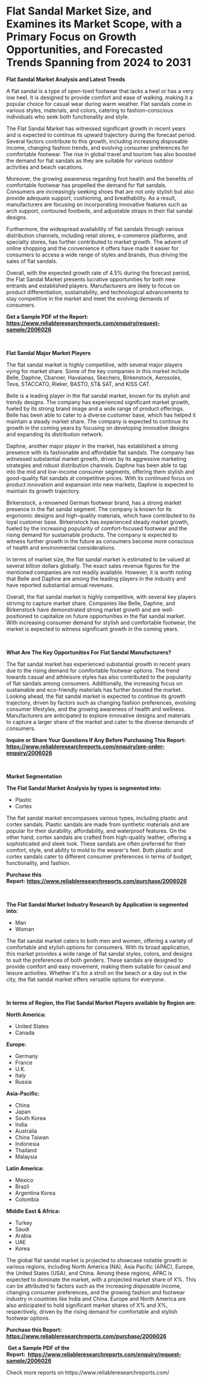 <p><h1>Flat Sandal Market Size, and Examines its Market Scope, with a Primary Focus on Growth Opportunities, and Forecasted Trends Spanning from 2024 to 2031</h1></p><p><strong>Flat Sandal Market Analysis and Latest Trends</strong></p>
<p><p>A flat sandal is a type of open-toed footwear that lacks a heel or has a very low heel. It is designed to provide comfort and ease of walking, making it a popular choice for casual wear during warm weather. Flat sandals come in various styles, materials, and colors, catering to fashion-conscious individuals who seek both functionality and style.</p><p>The Flat Sandal Market has witnessed significant growth in recent years and is expected to continue its upward trajectory during the forecast period. Several factors contribute to this growth, including increasing disposable income, changing fashion trends, and evolving consumer preferences for comfortable footwear. The rise in global travel and tourism has also boosted the demand for flat sandals as they are suitable for various outdoor activities and beach vacations.</p><p>Moreover, the growing awareness regarding foot health and the benefits of comfortable footwear has propelled the demand for flat sandals. Consumers are increasingly seeking shoes that are not only stylish but also provide adequate support, cushioning, and breathability. As a result, manufacturers are focusing on incorporating innovative features such as arch support, contoured footbeds, and adjustable straps in their flat sandal designs.</p><p>Furthermore, the widespread availability of flat sandals through various distribution channels, including retail stores, e-commerce platforms, and specialty stores, has further contributed to market growth. The advent of online shopping and the convenience it offers have made it easier for consumers to access a wide range of styles and brands, thus driving the sales of flat sandals.</p><p>Overall, with the expected growth rate of 4.5% during the forecast period, the Flat Sandal Market presents lucrative opportunities for both new entrants and established players. Manufacturers are likely to focus on product differentiation, sustainability, and technological advancements to stay competitive in the market and meet the evolving demands of consumers.</p></p>
<p><strong>Get a Sample PDF of the Report:&nbsp; <a href="https://www.reliableresearchreports.com/enquiry/request-sample/2006026">https://www.reliableresearchreports.com/enquiry/request-sample/2006026</a></strong></p>
<p>&nbsp;</p>
<p><strong>Flat Sandal Major Market Players</strong></p>
<p><p>The flat sandal market is highly competitive, with several major players vying for market share. Some of the key companies in this market include Belle, Daphne, Cbanner, Havaianas, Skechers, Birkenstock, Aerosoles, Teva, STACCATO, Rieker, BASTO, ST& SAT, and KISS CAT.</p><p>Belle is a leading player in the flat sandal market, known for its stylish and trendy designs. The company has experienced significant market growth, fueled by its strong brand image and a wide range of product offerings. Belle has been able to cater to a diverse customer base, which has helped it maintain a steady market share. The company is expected to continue its growth in the coming years by focusing on developing innovative designs and expanding its distribution network.</p><p>Daphne, another major player in the market, has established a strong presence with its fashionable and affordable flat sandals. The company has witnessed substantial market growth, driven by its aggressive marketing strategies and robust distribution channels. Daphne has been able to tap into the mid and low-income consumer segments, offering them stylish and good-quality flat sandals at competitive prices. With its continued focus on product innovation and expansion into new markets, Daphne is expected to maintain its growth trajectory.</p><p>Birkenstock, a renowned German footwear brand, has a strong market presence in the flat sandal segment. The company is known for its ergonomic designs and high-quality materials, which have contributed to its loyal customer base. Birkenstock has experienced steady market growth, fueled by the increasing popularity of comfort-focused footwear and the rising demand for sustainable products. The company is expected to witness further growth in the future as consumers become more conscious of health and environmental considerations.</p><p>In terms of market size, the flat sandal market is estimated to be valued at several billion dollars globally. The exact sales revenue figures for the mentioned companies are not readily available. However, it is worth noting that Belle and Daphne are among the leading players in the industry and have reported substantial annual revenues.</p><p>Overall, the flat sandal market is highly competitive, with several key players striving to capture market share. Companies like Belle, Daphne, and Birkenstock have demonstrated strong market growth and are well-positioned to capitalize on future opportunities in the flat sandal market. With increasing consumer demand for stylish and comfortable footwear, the market is expected to witness significant growth in the coming years.</p></p>
<p>&nbsp;</p>
<p><strong>What Are The Key Opportunities For Flat Sandal Manufacturers?</strong></p>
<p><p>The flat sandal market has experienced substantial growth in recent years due to the rising demand for comfortable footwear options. The trend towards casual and athleisure styles has also contributed to the popularity of flat sandals among consumers. Additionally, the increasing focus on sustainable and eco-friendly materials has further boosted the market. Looking ahead, the flat sandal market is expected to continue its growth trajectory, driven by factors such as changing fashion preferences, evolving consumer lifestyles, and the growing awareness of health and wellness. Manufacturers are anticipated to explore innovative designs and materials to capture a larger share of the market and cater to the diverse demands of consumers.</p></p>
<p><strong>Inquire or Share Your Questions If Any Before Purchasing This Report: <a href="https://www.reliableresearchreports.com/enquiry/pre-order-enquiry/2006026">https://www.reliableresearchreports.com/enquiry/pre-order-enquiry/2006026</a></strong></p>
<p>&nbsp;</p>
<p><strong>Market Segmentation</strong></p>
<p><strong>The Flat Sandal Market Analysis by types is segmented into:</strong></p>
<p><ul><li>Plastic</li><li>Cortex</li></ul></p>
<p><p>The flat sandal market encompasses various types, including plastic and cortex sandals. Plastic sandals are made from synthetic materials and are popular for their durability, affordability, and waterproof features. On the other hand, cortex sandals are crafted from high-quality leather, offering a sophisticated and sleek look. These sandals are often preferred for their comfort, style, and ability to mold to the wearer's feet. Both plastic and cortex sandals cater to different consumer preferences in terms of budget, functionality, and fashion.</p></p>
<p><strong>Purchase this Report:&nbsp;<a href="https://www.reliableresearchreports.com/purchase/2006026">https://www.reliableresearchreports.com/purchase/2006026</a></strong></p>
<p>&nbsp;</p>
<p><strong>The Flat Sandal Market Industry Research by Application is segmented into:</strong></p>
<p><ul><li>Man</li><li>Woman</li></ul></p>
<p><p>The flat sandal market caters to both men and women, offering a variety of comfortable and stylish options for consumers. With its broad application, this market provides a wide range of flat sandal styles, colors, and designs to suit the preferences of both genders. These sandals are designed to provide comfort and easy movement, making them suitable for casual and leisure activities. Whether it's for a stroll on the beach or a day out in the city, the flat sandal market offers versatile options for everyone.</p></p>
<p>&nbsp;</p>
<p><strong>In terms of Region, the Flat Sandal Market Players available by Region are:</strong></p>
<p>
    <p> <strong> North America: </strong>
        <ul>
            <li>United States</li>
            <li>Canada</li>
        </ul>
        </p> 
    <p> <strong> Europe: </strong>
        <ul>
            <li>Germany</li>
            <li>France</li>
            <li>U.K.</li>
            <li>Italy</li>
            <li>Russia</li>
        </ul>
        </p> 
    <p> <strong> Asia-Pacific: </strong>
        <ul>
            <li>China</li>
            <li>Japan</li>
            <li>South Korea</li>
            <li>India</li>
            <li>Australia</li>
            <li>China Taiwan</li>
            <li>Indonesia</li>
            <li>Thailand</li>
            <li>Malaysia</li>
        </ul>
        </p> 
    <p> <strong> Latin America: </strong>
        <ul>
            <li>Mexico</li>
            <li>Brazil</li>
            <li>Argentina Korea</li>
            <li>Colombia</li>
        </ul>
        </p> 
    <p> <strong> Middle East & Africa: </strong>
        <ul>
            <li>Turkey</li>
            <li>Saudi</li>
            <li>Arabia</li>
            <li>UAE</li>
            <li>Korea</li>
        </ul>
    </p>
    </p>
<p><p>The global flat sandal market is projected to showcase notable growth in various regions, including North America (NA), Asia Pacific (APAC), Europe, the United States (USA), and China. Among these regions, APAC is expected to dominate the market, with a projected market share of X%. This can be attributed to factors such as the increasing disposable income, changing consumer preferences, and the growing fashion and footwear industry in countries like India and China. Europe and North America are also anticipated to hold significant market shares of X% and X%, respectively, driven by the rising demand for comfortable and stylish footwear options.</p></p>
<p><strong>Purchase this Report: <a href="https://www.reliableresearchreports.com/purchase/2006026">https://www.reliableresearchreports.com/purchase/2006026</a></strong></p>
<p>&nbsp;<strong>Get a Sample PDF of the Report:&nbsp;&nbsp;<a href="https://www.reliableresearchreports.com/enquiry/request-sample/2006026">https://www.reliableresearchreports.com/enquiry/request-sample/2006026</a></strong></p>
<p><strong></strong></p>
<p>Check more reports on https://www.reliableresearchreports.com/</p>